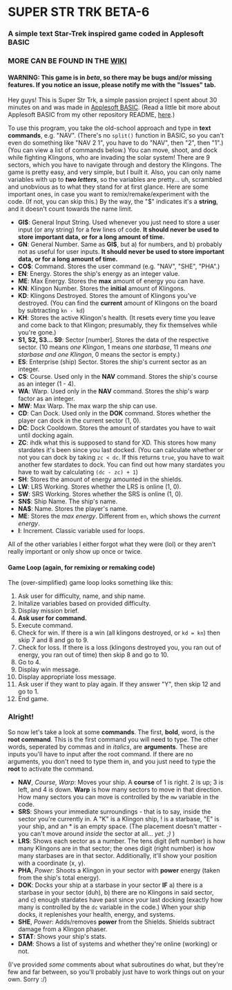 # SUPER STR TRK BETA-6

### A simple text Star-Trek inspired game coded in Applesoft BASIC
### MORE CAN BE FOUND IN THE [WIKI](https://github.com/EgamerCreations/APPLESOFTBASIC_superstrtrk0.6/wiki "Wiki")

#### WARNING: This game is in *beta*, so there may be bugs and/or missing features. If you notice an issue, please notify me with the "Issues" tab.

Hey guys! This is Super Str Trk, a simple passion project I spent about 30 minutes on and was made in [Applesoft BASIC](https://calormen.com/jsbasic/ "Applesoft BASIC Emulator"). (Read a little bit more about Applesoft BASIC from my other repository README, [here](https://github.com/EgamerCreations/APPLESOFT_BASIC/blob/main/README.md "My other Applesoft BASIC repository").)

To use this program, you take the old-school approach and type in **text commands**, e.g. "NAV". (There's no `split()` function in BASIC, so you can't even do something like "NAV 2 1", you have to do "NAV", then "2", then "1".) (You can view a list of commands below.) You can move, shoot, and dock while fighting Klingons, who are invading the solar system! There are 9 sectors, which you have to navigate through and destory the Klingons. The game is pretty easy, and very simple, but I built it. Also, you can only name variables with up to ***two letters***, so the variables are pretty... uh, scrambled and unobvious as to what they stand for at first glance. Here are some important ones, in case you want to remix/remake/experiment with the code. (If not, you can skip this.) By the way, the "$" indicates it's a **string**, and it doesn't count towards the name limit.

- **GI$**: General Input String. Used whenever you just need to store a user input (or any string) for a few lines of code. **It should never be used to store important data, or for a long amount of time.**
- **GN**: General Number. Same as **GI$**, but a) for numbers, and b) probably not as useful for user inputs. **It should never be used to store important data, or for a long amount of time.**
- **CO$**: Command. Stores the user command (e.g. "NAV", "SHE", "PHA".)
- **EN**: Energy. Stores the ship's energy as an integer value.
- **ME**: Max Energy. Stores the **max** amount of energy you can have.
- **KN**: Klingon Number. Stores the **initial** amount of Klingons.
- **KD**: Klingons Destroyed. Stores the amount of Klingons you've destroyed. (You can find the **current** amount of Klingons on the board by subtracting `kn - kd`)
- **KH**: Stores the active Klingon's health. (It resets every time you leave and come back to that Klingon; presumably, they fix themselves while you're gone.)
- **S1, S2, S3... S9**: Sector [number]. Stores the data of the respective sector. (10 means *one Klingon*, 1 means *one starbase*, 11 means *one starbase and one Klingon*, 0 means the sector is empty.)
- **ES**: Enterprise (ship) Sector. Stores the ship's current sector as an integer.
- **CS**: Course. Used only in the **NAV** command. Stores the ship's course as an integer (1 - 4).
- **WA**: Warp. Used only in the **NAV** command. Stores the ship's warp factor as an integer.
- **MW**: Max Warp. The max warp the ship can use.
- **CD**: Can Dock. Used only in the **DOK** command. Stores whether the player can dock in the current sector (1, 0).
- **DC**: Dock Cooldown. Stores the amount of stardates you have to wait until docking again.
- **ZC**: ihdk what this is supposed to stand for XD. This stores how many stardates it's been since you last docked. (You can calculate whether or not you can dock by taking `zc < dc`. If this returns `true`, you have to wait another few stardates to dock. You can find out how many stardates you have to wait by calculating `(dc - zc) + 1`)
- **SH**: Stores the amount of energy amounted in the shields.
- **LW**: LRS Working. Stores whether the LRS is online (1, 0).
- **SW**: SRS Working. Stores whether the SRS is online (1, 0).
- **SN$**: Ship Name. The ship's name.
- **NA$**: Name. Stores the player's name.
- **ME**: Stores the *max energy*. Different from `en`, which shows the *current energy*.
- **I**: Increment. Classic variable used for loops.

All of the other variables I either forgot what they were (lol) or they aren't really important or only show up once or twice.

#### Game Loop (again, for remixing or remaking code)


The (over-simplified) game loop looks something like this:

1. Ask user for difficulty, name, and ship name.
2. Initalize variables based on provided difficulty.
3. Display mission brief.
4. **Ask user for command.**
5. Execute command.
6. Check for win. If there is a win (all klingons destroyed, or `kd = kn`) then skip 7 and 8 and go to 9.
7. Check for loss. If there is a loss (klingons destroyed you, you ran out of energy, you ran out of time) then skip 8 and go to 10.
8. Go to 4.
9. Display win message.
10. Display appropriate loss message.
11. Ask user if they want to play again. If they answer "Y", then skip 12 and go to 1.
12. End game.

### Alright!


So now let's take a look at some **commands**. The first, **bold**, word, is the **root command**. This is the first command you will need to type. The other words, seperated by commas and in *italics*, are **arguments**. These are inputs you'll have to input after the root command. If there are no arguments, you don't need to type them in, and you just need to type the **root** to activate the command.


- **NAV**, *Course, Warp*: Moves your ship. A **course** of 1 is right. 2 is up; 3 is left, and 4 is down. **Warp** is how many sectors to move in that direction. How many sectors you can move is controlled by the `mw` variable in the code.
- **SRS**: Shows your immediate surroundings - that is to say, inside the sector you're currently in. A "K" is a Klingon ship, ! is a starbase, "E" is your ship, and an * is an empty space. (The placement doesn't matter - you can't move around *inside* the sector at all... *yet. ;)* )
- **LRS**: Shows each sector as a number. The tens digit (left number) is how many Klingons are in that sector; the ones digit (right number) is how many starbases are in that sector. Additionally, it'll show your position with a coordinate (x, y).
- **PHA**, *Power*: Shoots a Klingon in your sector with **power** energy (taken from the ship's total energy).
- **DOK**: Docks your ship at a starbase in your sector **IF** a) there is a starbase in your sector (duh), b) there are no Klingons in said sector, and c) enough stardates have past since your last docking (exactly how many is controlled by the `dc` variable in the code.) When your ship docks, it replenishes your health, energy, and systems. 
- **SHE**, *Power*: Adds/removes **power** from the Shields. Shields subtract damage from a Klingon phaser.
- **STAT**: Shows your ship's stats.
- **DAM**: Shows a list of systems and whether they're online (working) or not.


(I've provided *some* comments about what subroutines do what, but they're few and far between, so you'll probably just have to work things out on your own. Sorry :/)
